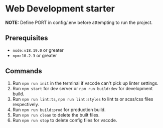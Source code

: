 # Web Development starter

**NOTE:** Define PORT in config/.env before attempting to run the project.

## Prerequisites
- `node:v18.19.0` or greater
- `npm:10.2.3` or greater

## Commands
1. Run `npm run init` in the terminal if vscode can't pick up linter settings.
2. Run `npm start` for dev server or `npm run build:dev` for development build.
3. Run `npm run lint:ts`, `npm run lint:styles` to lint ts or scss/css files respectively.
4. Run `npm run build:prod` for production build.
5. Run `npm run clean` to delete the built files.
6. Run `npm run stop` to delete config files for vscode.